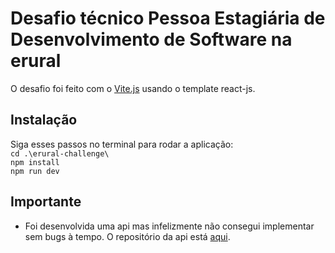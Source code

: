# Desafio técnico Pessoa Estagiária de Desenvolvimento de Software na erural

O desafio foi feito com o [Vite.js](https://vitejs.dev/guide/) usando o template react-js.

## Instalação
Siga esses passos no terminal para rodar a aplicação:<br>
``cd .\erural-challenge\``<br>
``npm install``<br>
``npm run dev``

## Importante
- Foi desenvolvida uma api mas infelizmente não consegui implementar sem bugs à tempo. O repositório da api está [aqui](https://dany-api-erural.herokuapp.com/).
